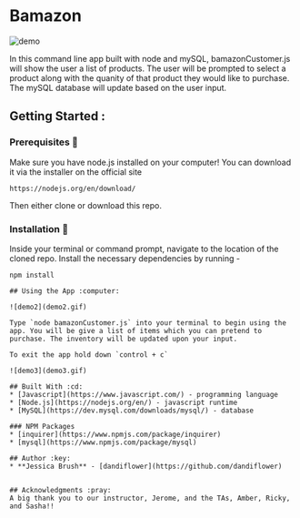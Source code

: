 # Bamazon

![demo](demo1.gif)

In this command line app built with node and mySQL, bamazonCustomer.js will show the user a list of products. The user will be prompted to select a product along with the quanity of that product they would like to purchase. The mySQL database will update based on the user input.

## Getting Started :

### Prerequisites :open_file_folder:
Make sure you have node.js installed on your computer! You can download it via the installer on the official site
```
https://nodejs.org/en/download/
```
Then either clone or download this repo.

### Installation :file_folder:
Inside your terminal or command prompt, navigate to the location of the cloned repo. Install the necessary dependencies by running - 
```
npm install

## Using the App :computer:

![demo2](demo2.gif)

Type `node bamazonCustomer.js` into your terminal to begin using the app. You will be give a list of items which you can pretend to purchase. The inventory will be updated upon your input. 

To exit the app hold down `control + c`

![demo3](demo3.gif)

## Built With :cd:
* [Javascript](https://www.javascript.com/) - programming language
* [Node.js](https://nodejs.org/en/) - javascript runtime
* [MySQL](https://dev.mysql.com/downloads/mysql/) - database

### NPM Packages
* [inquirer](https://www.npmjs.com/package/inquirer)
* [mysql](https://www.npmjs.com/package/mysql)

## Author :key:
* **Jessica Brush** - [dandiflower](https://github.com/dandiflower)


## Acknowledgments :pray:
A big thank you to our instructor, Jerome, and the TAs, Amber, Ricky, and Sasha!!